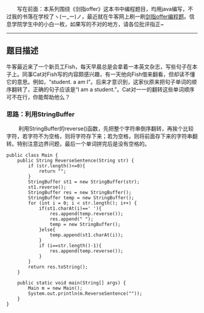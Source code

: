 &emsp;&emsp;写在前面：本系列围绕《剑指offer》这本书中编程题目，均用java编写，不过我的书落在学校了ヽ(ー_ー)ノ，最近就在牛客网上刷一刷[剑指offer编程题](https://www.nowcoder.com/ta/coding-interviews)。信息学院学生中的小白一枚，如果写的不对的地方，请各位批评指正~
___
## 题目描述
牛客最近来了一个新员工Fish，每天早晨总是会拿着一本英文杂志，写些句子在本子上。同事Cat对Fish写的内容颇感兴趣，有一天他向Fish借来翻看，但却读不懂它的意思。例如，“student. a am I”。后来才意识到，这家伙原来把句子单词的顺序翻转了，正确的句子应该是“I am a student.”。Cat对一一的翻转这些单词顺序可不在行，你能帮助他么？
### 思路：利用StringBuffer
&emsp;&emsp; 利用StringBuffer的reverse()函数，先把整个字符串倒序翻转，再挨个比较字符，若字符不为空格，则将字符存下来；若为空格，则将前面存下来的字符串翻转。特别注意边界问题，最后一个单词拼完后是没有空格的。

```
public class Main {
    public String ReverseSentence(String str) {
        if (str.length()<=0){
            return "";
        }
        StringBuffer st1 = new StringBuffer(str);
        st1.reverse();
        StringBuffer res = new StringBuffer();
        StringBuffer temp = new StringBuffer();
        for (int i = 0; i < str.length(); i++) {
            if(st1.charAt(i)==' '){
                res.append(temp.reverse());
                res.append(" ");
                temp = new StringBuffer();
            }else{
                temp.append(st1.charAt(i));
            }
            if (i==str.length()-1){
                res.append(temp.reverse());
            }
        }
        return res.toString();
    }

    public static void main(String[] args) {
        Main m = new Main();
        System.out.println(m.ReverseSentence(""));
    }
}
```